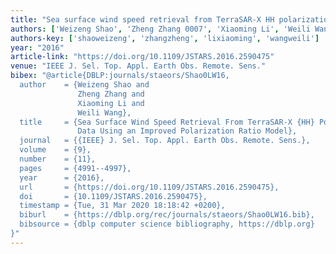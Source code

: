 ```yaml
---
title: "Sea surface wind speed retrieval from TerraSAR-X HH polarization data using an improved polarization ratio model"
authors: ['Weizeng Shao', 'Zheng Zhang 0007', 'Xiaoming Li', 'Weili Wang']
authors-key: ['shaoweizeng', 'zhangzheng', 'lixiaoming', 'wangweili']
year: "2016"
article-link: "https://doi.org/10.1109/JSTARS.2016.2590475"
venue: "IEEE J. Sel. Top. Appl. Earth Obs. Remote. Sens."
bibex: "@article{DBLP:journals/staeors/Shao0LW16,
  author    = {Weizeng Shao and
               Zheng Zhang and
               Xiaoming Li and
               Weili Wang},
  title     = {Sea Surface Wind Speed Retrieval From TerraSAR-X {HH} Polarization
               Data Using an Improved Polarization Ratio Model},
  journal   = {{IEEE} J. Sel. Top. Appl. Earth Obs. Remote. Sens.},
  volume    = {9},
  number    = {11},
  pages     = {4991--4997},
  year      = {2016},
  url       = {https://doi.org/10.1109/JSTARS.2016.2590475},
  doi       = {10.1109/JSTARS.2016.2590475},
  timestamp = {Tue, 31 Mar 2020 18:18:42 +0200},
  biburl    = {https://dblp.org/rec/journals/staeors/Shao0LW16.bib},
  bibsource = {dblp computer science bibliography, https://dblp.org}
}"
---
```

